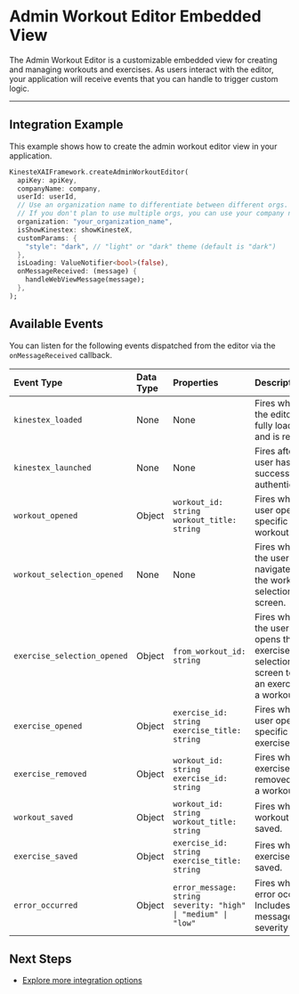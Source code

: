 # Admin Workout Editor Embedded View

The Admin Workout Editor is a customizable embedded view for creating and managing workouts and exercises. As users interact with the editor, your application will receive events that you can handle to trigger custom logic.

---

## Integration Example

This example shows how to create the admin workout editor view in your application.

```dart
KinesteXAIFramework.createAdminWorkoutEditor(
  apiKey: apiKey,
  companyName: company,
  userId: userId,
  // Use an organization name to differentiate between different orgs.
  // If you don't plan to use multiple orgs, you can use your company name.
  organization: "your_organization_name",
  isShowKinestex: showKinesteX,
  customParams: {
    "style": "dark", // "light" or "dark" theme (default is "dark")
  },
  isLoading: ValueNotifier<bool>(false),
  onMessageReceived: (message) {
    handleWebViewMessage(message);
  },
);
```

## Available Events

You can listen for the following events dispatched from the editor via the `onMessageReceived` callback.

| Event Type | Data Type | Properties | Description |
| :--- | :--- | :--- | :--- |
| `kinestex_loaded` | None | None | Fires when the editor has fully loaded and is ready. |
| `kinestex_launched` | None | None | Fires after the user has been successfully authenticated. |
| `workout_opened` | Object | `workout_id: string`<br>`workout_title: string` | Fires when a user opens a specific workout. |
| `workout_selection_opened` | None | None | Fires when the user navigates to the workout selection screen. |
| `exercise_selection_opened` | Object | `from_workout_id: string` | Fires when the user opens the exercise selection screen to add an exercise to a workout. |
| `exercise_opened` | Object | `exercise_id: string`<br>`exercise_title: string` | Fires when a user opens a specific exercise. |
| `exercise_removed` | Object | `workout_id: string`<br>`exercise_id: string` | Fires when an exercise is removed from a workout. |
| `workout_saved` | Object | `workout_id: string`<br>`workout_title: string` | Fires when a workout is saved. |
| `exercise_saved` | Object | `exercise_id: string`<br>`exercise_title: string` | Fires when an exercise is saved. |
| `error_occurred` | Object | `error_message: string`<br>`severity: "high" \| "medium" \| "low"` | Fires when an error occurs. Includes a message and severity level. |

## Next Steps

*   [Explore more integration options](../overview.md)